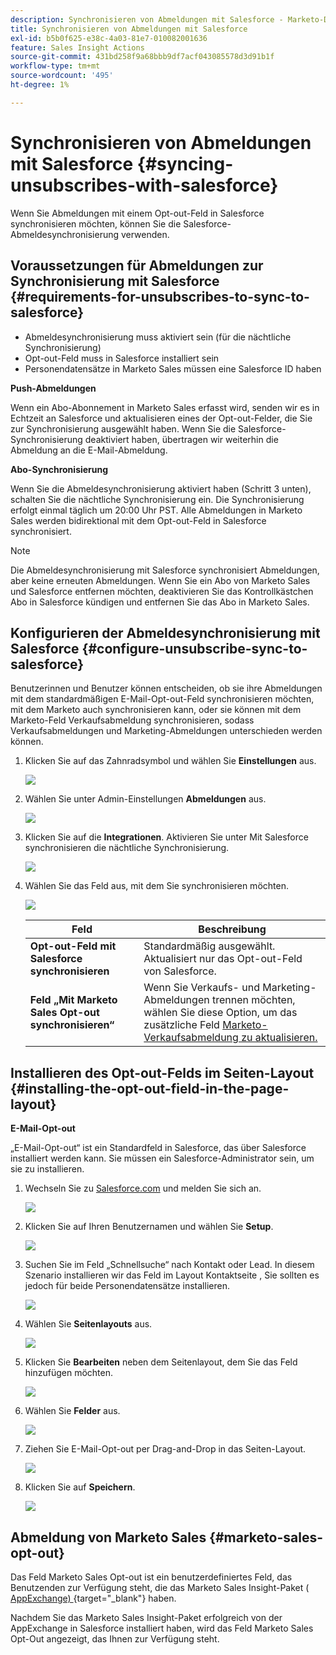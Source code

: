 ```yaml
---
description: Synchronisieren von Abmeldungen mit Salesforce - Marketo-Dokumente - Produktdokumentation
title: Synchronisieren von Abmeldungen mit Salesforce
exl-id: b5b0f625-e38c-4a03-81e7-010082001636
feature: Sales Insight Actions
source-git-commit: 431bd258f9a68bbb9df7acf043085578d3d91b1f
workflow-type: tm+mt
source-wordcount: '495'
ht-degree: 1%

---
```


# Synchronisieren von Abmeldungen mit Salesforce {#syncing-unsubscribes-with-salesforce}

Wenn Sie Abmeldungen mit einem Opt-out-Feld in Salesforce synchronisieren möchten, können Sie die Salesforce-Abmeldesynchronisierung verwenden.

## Voraussetzungen für Abmeldungen zur Synchronisierung mit Salesforce {#requirements-for-unsubscribes-to-sync-to-salesforce}

* Abmeldesynchronisierung muss aktiviert sein (für die nächtliche Synchronisierung)
* Opt-out-Feld muss in Salesforce installiert sein
* Personendatensätze in Marketo Sales müssen eine Salesforce ID haben

**Push-Abmeldungen**

Wenn ein Abo-Abonnement in Marketo Sales erfasst wird, senden wir es in Echtzeit an Salesforce und aktualisieren eines der Opt-out-Felder, die Sie zur Synchronisierung ausgewählt haben. Wenn Sie die Salesforce-Synchronisierung deaktiviert haben, übertragen wir weiterhin die Abmeldung an die E-Mail-Abmeldung.

**Abo-Synchronisierung**

Wenn Sie die Abmeldesynchronisierung aktiviert haben (Schritt 3 unten), schalten Sie die nächtliche Synchronisierung ein. Die Synchronisierung erfolgt einmal täglich um 20:00 Uhr PST. Alle Abmeldungen in Marketo Sales werden bidirektional mit dem Opt-out-Feld in Salesforce synchronisiert.

>[!NOTE]
>
>Die Abmeldesynchronisierung mit Salesforce synchronisiert Abmeldungen, aber keine erneuten Abmeldungen. Wenn Sie ein Abo von Marketo Sales und Salesforce entfernen möchten, deaktivieren Sie das Kontrollkästchen Abo in Salesforce kündigen und entfernen Sie das Abo in Marketo Sales.

## Konfigurieren der Abmeldesynchronisierung mit Salesforce {#configure-unsubscribe-sync-to-salesforce}

Benutzerinnen und Benutzer können entscheiden, ob sie ihre Abmeldungen mit dem standardmäßigen E-Mail-Opt-out-Feld synchronisieren möchten, mit dem Marketo auch synchronisieren kann, oder sie können mit dem Marketo-Feld Verkaufsabmeldung synchronisieren, sodass Verkaufsabmeldungen und Marketing-Abmeldungen unterschieden werden können.

1. Klicken Sie auf das Zahnradsymbol und wählen Sie **Einstellungen** aus.

   ![](assets/syncing-unsubscribes-with-salesforce-1.png)

1. Wählen Sie unter Admin-Einstellungen **Abmeldungen** aus.

   ![](assets/syncing-unsubscribes-with-salesforce-2.png)

1. Klicken Sie auf die **Integrationen**. Aktivieren Sie unter Mit Salesforce synchronisieren die nächtliche Synchronisierung.

   ![](assets/syncing-unsubscribes-with-salesforce-3.png)

1. Wählen Sie das Feld aus, mit dem Sie synchronisieren möchten.

   ![](assets/syncing-unsubscribes-with-salesforce-4.png)

   | Feld | Beschreibung |
   |---|---|
   | **Opt-out-Feld mit Salesforce synchronisieren** | Standardmäßig ausgewählt. Aktualisiert nur das Opt-out-Feld von Salesforce. |
   | **Feld „Mit Marketo Sales Opt-out synchronisieren“** | Wenn Sie Verkaufs- und Marketing-Abmeldungen trennen möchten, wählen Sie diese Option, um das zusätzliche Feld [Marketo-Verkaufsabmeldung zu aktualisieren.](#msoo) |

## Installieren des Opt-out-Felds im Seiten-Layout {#installing-the-opt-out-field-in-the-page-layout}

**E-Mail-Opt-out**

„E-Mail-Opt-out“ ist ein Standardfeld in Salesforce, das über Salesforce installiert werden kann. Sie müssen ein Salesforce-Administrator sein, um sie zu installieren.

1. Wechseln Sie zu [Salesforce.com](https://salesforce.com) und melden Sie sich an.

   ![](assets/syncing-unsubscribes-with-salesforce-5.png)

1. Klicken Sie auf Ihren Benutzernamen und wählen Sie **Setup**.

   ![](assets/syncing-unsubscribes-with-salesforce-6.png)

1. Suchen Sie im Feld „Schnellsuche“ nach Kontakt oder Lead. In diesem Szenario installieren wir das Feld im Layout Kontaktseite , Sie sollten es jedoch für beide Personendatensätze installieren.

   ![](assets/syncing-unsubscribes-with-salesforce-7.png)

1. Wählen Sie **Seitenlayouts** aus.

   ![](assets/syncing-unsubscribes-with-salesforce-8.png)

1. Klicken Sie **Bearbeiten** neben dem Seitenlayout, dem Sie das Feld hinzufügen möchten.

   ![](assets/syncing-unsubscribes-with-salesforce-9.png)

1. Wählen Sie **Felder** aus.

   ![](assets/syncing-unsubscribes-with-salesforce-10.png)

1. Ziehen Sie E-Mail-Opt-out per Drag-and-Drop in das Seiten-Layout.

   ![](assets/syncing-unsubscribes-with-salesforce-11.png)

1. Klicken Sie auf **Speichern**.

   ![](assets/syncing-unsubscribes-with-salesforce-12.png)

## Abmeldung von Marketo Sales {#marketo-sales-opt-out}

Das Feld Marketo Sales Opt-out ist ein benutzerdefiniertes Feld, das Benutzenden zur Verfügung steht, die das Marketo Sales Insight-Paket ([ AppExchange) ](/help/marketo/product-docs/marketo-sales-insight/msi-for-salesforce/installation/install-marketo-sales-insight-package-in-salesforce-appexchange.md){target="_blank"} haben.

Nachdem Sie das Marketo Sales Insight-Paket erfolgreich von der AppExchange in Salesforce installiert haben, wird das Feld Marketo Sales Opt-Out angezeigt, das Ihnen zur Verfügung steht.
